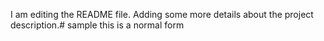 I am editing the README file. Adding some more details about the project description.# sample
this is a normal form
